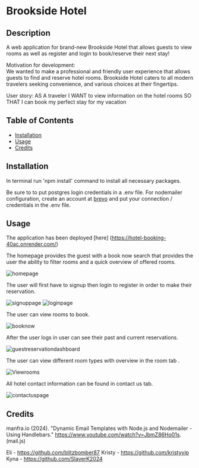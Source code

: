 # Brookside Hotel

## Description

A web application for brand-new Brookside Hotel that allows guests to view rooms as well as register and login to book/reserve their next stay! 

Motivation for development:  
We wanted to make a professional and friendly user experience that allows guests to find and reserve hotel rooms. 
Brookside Hotel caters to all modern travelers seeking convenience, and various choices at their fingertips.

User story: 
AS A traveler
I WANT to view information on the hotel rooms
SO THAT I can book my perfect stay for my vacation


## Table of Contents 

- [Installation](#installation)
- [Usage](#usage)
- [Credits](#credits)

## Installation

In terminal run 'npm install' command to install all necessary packages.

Be sure to to put postgres login credentials in a .env file. For nodemailer configuration, create an account at [brevo](https://app.brevo.com/) and put your connection / credentials in the .env file.

## Usage

The application has been deployed [here] (https://hotel-booking-40ac.onrender.com/)

The homepage provides the guest with a book now search that provides the user the ability to filter rooms and a quick overview of offered rooms.

![homepage](https://github.com/blitzbomber87/Brookside-Hotel/assets/157855730/41955e54-a336-4f5c-bf28-8e6c2d567b70)

The user will first have to signup then login to register in order to make their reservation.

![signuppage](https://github.com/blitzbomber87/Brookside-Hotel/assets/157855730/71705245-2afd-4cc7-b462-224eb24b9f03)
![loginpage](https://github.com/blitzbomber87/Brookside-Hotel/assets/157855730/f58d1391-66f9-4dfa-b348-fcf312386101)

The user can view rooms to book.

![booknow](https://github.com/blitzbomber87/Brookside-Hotel/assets/157855730/37421884-e35a-42f2-b004-3584c3765c82)


After the user logs in user can see their past and current reservations.

![guestreservationdashboard](https://github.com/blitzbomber87/Brookside-Hotel/assets/157855730/663be540-ccd8-491c-a495-55fd3649c0ac)

The user can view different room types with overview in the room tab .

![Viewrooms](https://github.com/blitzbomber87/Brookside-Hotel/assets/157855730/27f6ff12-de02-4dda-bf53-1a5d2d14959b)

All hotel contact information can be found in contact us tab.

![contactuspage](https://github.com/blitzbomber87/Brookside-Hotel/assets/157855730/e0e8cc4e-3a30-4d63-a852-b7fc960f4adc)

## Credits
manfra.io (2024). "Dynamic Email Templates with Node.js and Nodemailer - Using Handlebars." https://www.youtube.com/watch?v=JbmZ86Ho01s. (mail.js)

Eli - https://github.com/blitzbomber87
Kristy - https://github.com/kristyyip
Kyna - https://github.com/SlayerK2024

